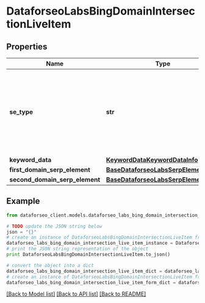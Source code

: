 # DataforseoLabsBingDomainIntersectionLiveItem


## Properties

Name | Type | Description | Notes
------------ | ------------- | ------------- | -------------
**se_type** | **str** | search engine type search engine type specified in a POST request; for this endpoint, the field equals bing | [optional] 
**keyword_data** | [**KeywordDataKeywordDataInfo**](KeywordDataKeywordDataInfo.md) |  | [optional] 
**first_domain_serp_element** | [**BaseDataforseoLabsSerpElementItem**](BaseDataforseoLabsSerpElementItem.md) |  | [optional] 
**second_domain_serp_element** | [**BaseDataforseoLabsSerpElementItem**](BaseDataforseoLabsSerpElementItem.md) |  | [optional] 

## Example

```python
from dataforseo_client.models.dataforseo_labs_bing_domain_intersection_live_item import DataforseoLabsBingDomainIntersectionLiveItem

# TODO update the JSON string below
json = "{}"
# create an instance of DataforseoLabsBingDomainIntersectionLiveItem from a JSON string
dataforseo_labs_bing_domain_intersection_live_item_instance = DataforseoLabsBingDomainIntersectionLiveItem.from_json(json)
# print the JSON string representation of the object
print DataforseoLabsBingDomainIntersectionLiveItem.to_json()

# convert the object into a dict
dataforseo_labs_bing_domain_intersection_live_item_dict = dataforseo_labs_bing_domain_intersection_live_item_instance.to_dict()
# create an instance of DataforseoLabsBingDomainIntersectionLiveItem from a dict
dataforseo_labs_bing_domain_intersection_live_item_form_dict = dataforseo_labs_bing_domain_intersection_live_item.from_dict(dataforseo_labs_bing_domain_intersection_live_item_dict)
```
[[Back to Model list]](../README.md#documentation-for-models) [[Back to API list]](../README.md#documentation-for-api-endpoints) [[Back to README]](../README.md)


